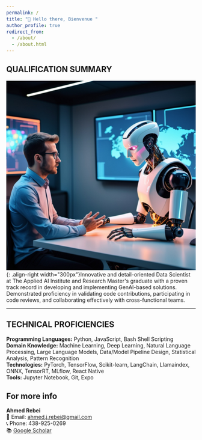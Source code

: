 ```yaml
---
permalink: /
title: "👋 Hello there, Bienvenue "
author_profile: true
redirect_from: 
  - /about/
  - /about.html
---
```

## QUALIFICATION SUMMARY
![Editing a markdown file for a talk](/images/openart-image.png){: .align-right width="300px"}Innovative and detail-oriented Data Scientist at The Applied AI Institute and Research Master's graduate with a proven track record in developing and implementing GenAI-based solutions. Demonstrated proficiency in validating code contributions, participating in code reviews, and collaborating effectively with cross-functional teams.

---


## TECHNICAL PROFICIENCIES
**Programming Languages:** Python, JavaScript, Bash Shell Scripting  
**Domain Knowledge:** Machine Learning, Deep Learning, Natural Language Processing, Large Language Models, Data/Model Pipeline Design, Statistical Analysis, Pattern Recognition  
**Technologies:** PyTorch, TensorFlow, Scikit-learn, LangChain, Llamaindex, ONNX, TensorRT, MLflow, React Native  
**Tools:** Jupyter Notebook, Git, Expo  


For more info
------
**Ahmed Rebei**  
📧 Email: [ahmed.j.rebei@gmail.com](mailto:ahmed.j.rebei@gmail.com)  
📞 Phone: 438-925-0269  
📚 [Google Scholar](#)
